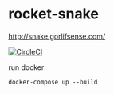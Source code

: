 # rocket-snake

http://snake.gorlifsense.com/

[![CircleCI](https://circleci.com/gh/GorlifSense/rocket-snake.svg?style=svg)](https://circleci.com/gh/GorlifSense/rocket-snake)

run docker
```
docker-compose up --build
```
